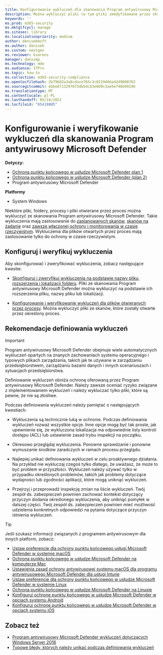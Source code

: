 ```yaml
---
title: Konfigurowanie wykluczeń dla skanowania Program antywirusowy Microsoft Defender
description: Można wykluczyć pliki (w tym pliki zmodyfikowane przez określone procesy) i foldery ze skanowania przez Program antywirusowy Microsoft Defender. Weryfikowanie wykluczeń za pomocą programu PowerShell.
keywords: ''
ms.prod: m365-security
ms.mktglfcycl: manage
ms.sitesec: library
ms.localizationpriority: medium
author: denisebmsft
ms.author: deniseb
ms.custom: nextgen
ms.reviewer: ksarens
manager: dansimp
ms.technology: mde
ms.audience: ITPro
ms.topic: how-to
ms.collection: m365-security-compliance
ms.openlocfilehash: 2b796d2a3a8cdace765c3c0219466a42d9608763
ms.sourcegitcommit: ebbe8713297675db5dcb3e0d9c3ae5e746b99196
ms.translationtype: MT
ms.contentlocale: pl-PL
ms.lasthandoff: 05/14/2022
ms.locfileid: "65419885"
---
```

# <a name="configure-and-validate-exclusions-for-microsoft-defender-antivirus-scans"></a>Konfigurowanie i weryfikowanie wykluczeń dla skanowania Program antywirusowy Microsoft Defender

**Dotyczy:**
- [Ochrona punktu końcowego w usłudze Microsoft Defender plan 1](https://go.microsoft.com/fwlink/p/?linkid=2154037)
- [Ochrona punktu końcowego w usłudze Microsoft Defender (plan 2)](https://go.microsoft.com/fwlink/p/?linkid=2154037) 
- Program antywirusowy Microsoft Defender

**Platformy**
- System Windows

Niektóre pliki, foldery, procesy i pliki otwierane przez proces można wykluczyć ze skanowania Program antywirusowy Microsoft Defender. Takie wykluczenia mają zastosowanie do [zaplanowanych skanów](scheduled-catch-up-scans-microsoft-defender-antivirus.md), [skanów na żądanie](run-scan-microsoft-defender-antivirus.md) oraz [zawsze włączonej ochrony i monitorowania w czasie rzeczywistym](configure-real-time-protection-microsoft-defender-antivirus.md). Wykluczenia dla plików otwartych przez proces mają zastosowanie tylko do ochrony w czasie rzeczywistym.

## <a name="configure-and-validate-exclusions"></a>Konfiguruj i weryfikuj wykluczenia

Aby skonfigurować i zweryfikować wykluczenia, zobacz następujące kwestie:

- [Skonfiguruj i zweryfikuj wykluczenia na podstawie nazwy pliku, rozszerzenia i lokalizacji folderu](configure-extension-file-exclusions-microsoft-defender-antivirus.md). Pliki ze skanowania Program antywirusowy Microsoft Defender można wykluczyć na podstawie ich rozszerzenia pliku, nazwy pliku lub lokalizacji.

- [Konfigurowanie i weryfikowanie wykluczeń dla plików otwieranych przez procesy](configure-process-opened-file-exclusions-microsoft-defender-antivirus.md). Można wykluczyć pliki ze skanów, które zostały otwarte przez określony proces.

## <a name="recommendations-for-defining-exclusions"></a>Rekomendacje definiowania wykluczeń

> [!IMPORTANT]
> Program antywirusowy Microsoft Defender obejmuje wiele automatycznych wykluczeń opartych na znanych zachowaniach systemu operacyjnego i typowych plikach zarządzania, takich jak te używane w zarządzaniu przedsiębiorstwem, zarządzaniu bazami danych i innych scenariuszach i sytuacjach przedsiębiorstwa.
>
> Definiowanie wykluczeń obniża ochronę oferowaną przez Program antywirusowy Microsoft Defender. Należy zawsze oceniać ryzyko związane z implementowaniem wykluczeń i należy wykluczać tylko pliki, które są pewne, że nie są złośliwe.

Podczas definiowania wykluczeń należy pamiętać o następujących kwestiach:

- Wykluczenia są technicznie luką w ochronie. Podczas definiowania wykluczeń rozważ wszystkie opcje. Inne opcje mogą być tak proste, jak upewnienie się, że wykluczona lokalizacja ma odpowiednie listy kontroli dostępu (ACL) lub ustawienie zasad trybu inspekcji na początku.

- Okresowo przeglądaj wykluczenia. Ponowne sprawdzanie i ponowne wymuszanie środków zaradczych w ramach procesu przeglądu.

- Najlepiej unikać definiowania wykluczeń w celu proaktywnego działania. Na przykład nie wykluczaj czegoś tylko dlatego, że uważasz, że może to być problem w przyszłości. Wykluczeń należy używać tylko w przypadku określonych problemów, takich jak problemy dotyczące wydajności lub zgodności aplikacji, które mogą uniknąć wykluczeń.

- Przejrzyj i przeprowadź inspekcję zmian na liście wykluczeń. Twój zespół ds. zabezpieczeń powinien zachować kontekst dotyczący przyczyn dodania określonego wykluczenia, aby uniknąć pomyłek w dalszej części. Twój zespół ds. zabezpieczeń powinien mieć możliwość udzielenia konkretnych odpowiedzi na pytania dotyczące przyczyn istnienia wykluczeń.

> [!TIP]
> Jeśli szukasz informacji związanych z programem antywirusowym dla innych platform, zobacz:
> - [Ustaw preferencje dla ochrony punktu końcowego usługi Microsoft Defender w systemie macOS](mac-preferences.md)
> - [Ochrona punktu końcowego w usłudze Microsoft Defender na komputerze Mac](microsoft-defender-endpoint-mac.md)
> - [Ustawienia zasad ochrony antywirusowej systemu macOS dla programu antywirusowego Microsoft Defender dla usługi Intune](/mem/intune/protect/antivirus-microsoft-defender-settings-macos)
> - [Ustaw preferencje dla ochrony punktu końcowego w usłudze Microsoft Defender w systemie Linux](linux-preferences.md)
> - [Ochrona punktu końcowego w usłudze Microsoft Defender na Linuxie](microsoft-defender-endpoint-linux.md)
> - [Konfiguruj ochronę punktu końcowego w usłudze Microsoft Defender w opcjach systemu Android](android-configure.md)
> - [Konfiguruj ochronę punktu końcowego w usłudze Microsoft Defender w opcjach systemu iOS](ios-configure-features.md)

## <a name="see-also"></a>Zobacz też

- [Program antywirusowy Microsoft Defender wykluczeń dotyczących Windows Server 2016](configure-server-exclusions-microsoft-defender-antivirus.md)
- [Typowe błędy, których należy unikać podczas definiowania wykluczeń](common-exclusion-mistakes-microsoft-defender-antivirus.md)
